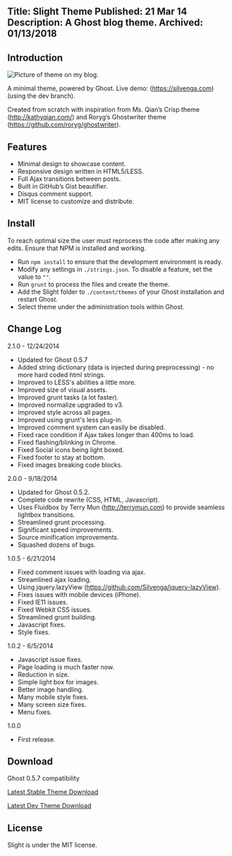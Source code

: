 Title: Slight Theme
Published: 21 Mar 14
Description: A Ghost blog theme.
Archived: 01/13/2018
---

## Introduction

![Picture of theme on my blog.](/content/images/2014/09/2014-09-28_11-35-03.png)

A minimal theme, powered by Ghost. Live demo: (https://silvenga.com) (using the dev branch).

Created from scratch with inspiration from Ms. Qian’s Crisp theme (http://kathyqian.com/) and Roryg’s Ghostwriter theme (https://github.com/roryg/ghostwriter). 

## Features

* Minimal design to showcase content.
* Responsive design written in HTML5/LESS.
* Full Ajax transitions between posts.
* Built in GitHub’s Gist beautifier.
* Disqus comment support.
* MIT license to customize and distribute.

## Install

To reach optimal size the user must reprocess the code after making any edits. Ensure that NPM is installed and working. 

* Run `npm install` to ensure that the development environment is ready. 
* Modify any settings in `./strings.json`. To disable a feature, set the value to `""`. 
* Run `grunt` to process the files and create the theme. 
* Add the Slight folder to `./content/themes` of your Ghost installation and restart Ghost.
* Select theme under the administration tools within Ghost.

## Change Log

2.1.0 - 12/24/2014

* Updated for Ghost 0.5.7
* Added string dictionary (data is injected during preprocessing) - no more hard coded html strings.
* Improved to LESS's abilities a little more.
* Improved size of visual assets.
* Improved grunt tasks (a lot faster).
* Improved normalize upgraded to v3.
* Improved style across all pages.
* Improved using grunt's less plug-in.
* Improved comment system can easily be disabled.
* Fixed race condition if Ajax takes longer than 400ms to load.
* Fixed flashing/blinking in Chrome.
* Fixed Social icons being light boxed.
* Fixed footer to stay at bottom.
* Fixed images breaking code blocks.

2.0.0 - 9/18/2014

* Updated for Ghost 0.5.2.
* Complete code rewrite (CSS, HTML, Javascript).
* Uses Fluidbox by Terry Mun (http://terrymun.com) to provide seamless lightbox transitions.  
* Streamlined grunt processing.
* Significant speed improvements.
* Source minification improvements.  
* Squashed dozens of bugs. 

1.0.5 - 6/21/2014

* Fixed comment issues with loading via ajax.
* Streamlined ajax loading.
* Using jquery.lazyView (https://github.com/Silvenga/jquery-lazyView).
* Fixes issues with mobile devices (iPhone).
* Fixed IE11 issues.
* Fixed Webkit CSS issues.
* Streamlined grunt building.
* Javascript fixes.
* Style fixes.

1.0.2 - 6/5/2014

* Javascript issue fixes. 
* Page loading is much faster now.
* Reduction in size.
* Simple light box for images. 
* Better image handling.
* Many mobile style fixes.
* Many screen size fixes.
* Menu fixes.

1.0.0

* First release. 

## Download

Ghost 0.5.7 compatibility

[Latest Stable Theme Download](https://github.com/Silvenga/Slight-Theme/archive/stable.zip)

[Latest Dev Theme Download](https://github.com/Silvenga/Slight-Theme/archive/master.zip)

## License

Slight is under the MIT license.  